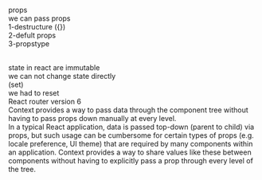 props<br/>
we can pass props<br/>
1-destructure ({})<br/>
2-defult props<br/>
3-propstype<br/>

<br>
state in react are immutable<br>
we can not change state directly<br>
(set)<br>
we had to reset <br>
React router version 6
<br/>Context<b>
 </b>provides a way to pass data through the component tree without having to pass props down manually at every level.
 <br/>
 In a typical React application, data is passed top-down (parent to child) via props, but such usage can be cumbersome for certain types of props (e.g. locale preference, UI theme) that are required by many components within an application. Context provides a way to share values like these between components without having to explicitly pass a prop through every level of the tree.
 <br/>

